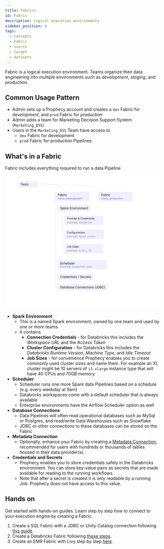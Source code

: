 ```yaml
---
title: Fabrics
id: Fabric
description: Logical execution environments
sidebar_position: 4
tags:
  - concepts
  - Fabric
  - source
  - target
  - datasets
---
```


Fabric is a logical execution environment. Teams organize their data engineering into multiple environments such as _development_, _staging_, and _production_.

## Common Usage Pattern

- Admin sets up a Prophecy account and creates a `dev` Fabric for _development_, and `prod` Fabric for _production_
- Admin adds a team for Marketing Decision Support System (`Marketing_DSS`)
- Users in the `Marketing_DSS` Team have access to
  - `dev` Fabric for development
  - `prod` Fabric for production Pipelines

## What's in a Fabric

Fabric includes everything required to run a data Pipeline

![Data Pipeline](img/fabric.png)

- **Spark Environment**
  - This is a named Spark environment, owned by one team and used by _one or more_ teams
  - It contains
    - **Connection Credentials** - for Databricks this includes the _Workspace URL_ and the _Access Token_
    - **Cluster Configuration** - for Databricks this includes the _Databricks Runtime Version_, _Machine Type_, and _Idle Timeout_
    - **Job Sizes** - for convenience Prophecy enables you to create commonly used cluster sizes and name them. For example an XL cluster might be 10 servers of `i3.xlarge` instance type that will have 40 CPUs and 70GB memory
- **Scheduler**
  - Scheduler runs one more Spark data Pipelines based on a schedule (e.g. every weekday at 9am)
  - Databricks workspaces come with a default scheduler that is always available
  - Enterprise environments have the Airflow Scheduler option as well
- **Database Connections**
  - Data Pipelines will often read operational databases such as MySql or Postgres, and read/write Data Warehouses such as Snowflake
  - JDBC or other connections to these databases can be stored on the Fabric
- **Metadata Connection**
  - Optionally, enhance your Fabric by creating a [Metadata Connection](/docs/metadata/metadata-connections.md), recommended for users with hundreds or thousands of tables housed in their data provider(s).
- **Credentials and Secrets**
  - Prophecy enables you to store credentials safely in the Databricks environment. You can store key-value pairs as secrets that are made available for reading to the running workflows.
  - Note that after a secret is created it is only readable by a running Job. Prophecy does not have access to this value.

## Hands on

Get started with hands-on guides. Learn step by step how to connect to your execution engine by creating a Fabric:

1. Create a SQL Fabric with a JDBC or Unity Catalog connection following [this guide](/docs/getting-started/getting-started-with-low-code-sql.md#23-setup-prophecys-Fabric).
2. Create a Databricks Fabric following [these steps](/docs/Spark/fabrics/databricks.md).
3. Create an EMR Fabric with Livy step by step [here](/docs/Spark/fabrics/emr-fabric.md).
